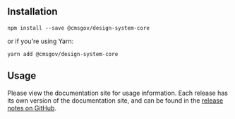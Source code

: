 ## Installation

```
npm install --save @cmsgov/design-system-core
```

or if you're using Yarn:

```
yarn add @cmsgov/design-system-core
```

## Usage

Please view the documentation site for usage information. Each release has its own version of the documentation site, and can be found in the [release notes on GitHub](https://github.com/CMSgov/design-system/releases).